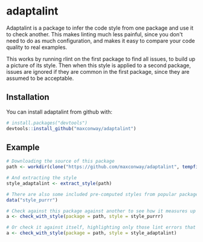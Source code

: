 # adaptalint

Adaptalint is a package to infer the code style from one package and use it to check another.
This makes linting much less painful, since you don't need to do as much configuration, and makes it easy to compare your code quality to real examples.

This works by running rlint on the first package to find all issues, to build up a picture of its style. Then when this style is applied to a second package, issues are ignored if they are common in the first package, since they are assumed to be acceptable.

## Installation

You can install adaptalint from github with:


``` r
# install.packages("devtools")
devtools::install_github("maxconway/adaptalint")
```

## Example

``` r
# Downloading the source of this package
path <- workdir(clone("https://github.com/maxconway/adaptalint", tempfile()))

# And extracting the style
style_adaptalint <- extract_style(path)

# There are also some included pre-computed styles from popular packages
data("style_purrr")

# Check against this package against another to see how it measures up
a <- check_with_style(package = path, style = style_purrr)

# Or check it against itself, highlighting only those lint errors that the package judges as important
a <- check_with_style(package = path, style = style_adaptalint)
```

